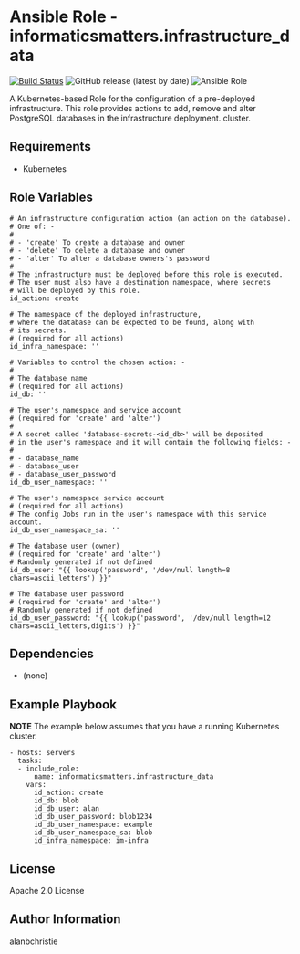 Ansible Role - informaticsmatters.infrastructure_data
=====================================================

[![Build Status](https://travis-ci.com/InformaticsMatters/ansible-role-infrastructure-data.svg?branch=master)](https://travis-ci.com/InformaticsMatters/ansible-role-infrastructure-data)
![GitHub release (latest by date)](https://img.shields.io/github/v/release/informaticsmatters/ansible-role-infrastructure-data)
![Ansible Role](https://img.shields.io/ansible/role/45910)

A Kubernetes-based Role for the configuration of a pre-deployed infrastructure.
This role provides actions to add, remove and alter PostgreSQL databases
in the infrastructure deployment.
cluster.

Requirements
------------

-   Kubernetes

Role Variables
--------------

    # An infrastructure configuration action (an action on the database).
    # One of: -
    #
    # - 'create' To create a database and owner
    # - 'delete' To delete a database and owner
    # - 'alter' To alter a database owners's password
    #
    # The infrastructure must be deployed before this role is executed.
    # The user must also have a destination namespace, where secrets
    # will be deployed by this role.
    id_action: create
    
    # The namespace of the deployed infrastructure,
    # where the database can be expected to be found, along with
    # its secrets.
    # (required for all actions)
    id_infra_namespace: ''
    
    # Variables to control the chosen action: -
    #
    # The database name
    # (required for all actions)
    id_db: ''
    
    # The user's namespace and service account
    # (required for 'create' and 'alter')
    #
    # A secret called 'database-secrets-<id_db>' will be deposited
    # in the user's namespace and it will contain the following fields: -
    #
    # - database_name
    # - database_user
    # - database_user_password
    id_db_user_namespace: ''
    
    # The user's namespace service account
    # (required for all actions)
    # The config Jobs run in the user's namespace with this service account.
    id_db_user_namespace_sa: ''
    
    # The database user (owner)
    # (required for 'create' and 'alter')
    # Randomly generated if not defined
    id_db_user: "{{ lookup('password', '/dev/null length=8 chars=ascii_letters') }}"
    
    # The database user password
    # (required for 'create' and 'alter')
    # Randomly generated if not defined
    id_db_user_password: "{{ lookup('password', '/dev/null length=12 chars=ascii_letters,digits') }}"
    
Dependencies
------------

-   (none)

Example Playbook
----------------

**NOTE** The example below assumes that you have a running Kubernetes
cluster.

    - hosts: servers
      tasks:
      - include_role:
          name: informaticsmatters.infrastructure_data
        vars:
          id_action: create
          id_db: blob
          id_db_user: alan
          id_db_user_password: blob1234
          id_db_user_namespace: example
          id_db_user_namespace_sa: blob
          id_infra_namespace: im-infra

License
-------

Apache 2.0 License

Author Information
------------------

alanbchristie
